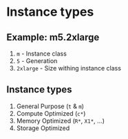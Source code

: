 
# Instance types

## Example: m5.2xlarge

1. `m` - Instance class
2. `5` - Generation
3. `2xlarge` - Size withing instance class 

## Instance types

1. General Purpose (`t` & `m`)
2. Compute Optimized (`c*`)
3. Memory Optimized (`R*`, `X1*`, ...)
4. Storage Optimized 
